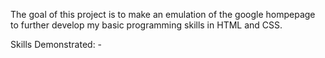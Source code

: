 The goal of this project is to make an emulation of the google hompepage to further develop my basic programming skills in HTML and CSS.

Skills Demonstrated:
    -